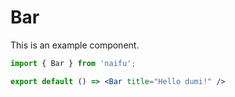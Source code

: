 # Bar

This is an example component.

```jsx
import { Bar } from 'naifu';

export default () => <Bar title="Hello dumi!" />
```
